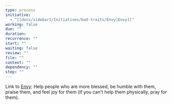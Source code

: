 ```yaml
---
type: process
initiative:
  - "[[docs/sidebar1/Initiatives/bad-traits/Envy|Envy]]"
working: false
due: ""
duration: 
recurrence: ""
start: ""
waiting: false
review: ""
file: ""
context: ""
dependency: ""
step: ""
---
```


Link to [Envy](docs/sidebar1/Initiatives/bad-traits/Envy.md): Help people who are more blessed, be humble with them, praise them, and feel joy for them (if you can't help them physically, pray for them).
